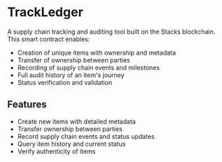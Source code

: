 # TrackLedger

A supply chain tracking and auditing tool built on the Stacks blockchain. This smart contract enables:

- Creation of unique items with ownership and metadata
- Transfer of ownership between parties
- Recording of supply chain events and milestones
- Full audit history of an item's journey
- Status verification and validation

## Features

- Create new items with detailed metadata
- Transfer ownership between parties
- Record supply chain events and status updates
- Query item history and current status
- Verify authenticity of items